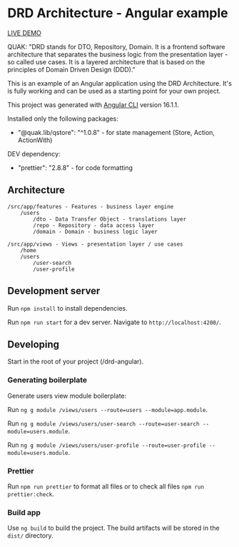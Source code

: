 # DRD Architecture - Angular example

[LIVE DEMO](https://quak.com.pl/drd-architecture/angular-example)

QUAK: "DRD stands for DTO, Repository, Domain. It is a frontend software architecture that separates the business logic from the presentation layer - so called use cases. It is a layered architecture that is based on the principles of Domain Driven Design (DDD)."

This is an example of an Angular application using the DRD Architecture. It's is fully working and can be used as a starting point for your own project.

This project was generated with [Angular CLI](https://github.com/angular/angular-cli) version 16.1.1.

Installed only the following packages:

- "@quak.lib/qstore": "^1.0.8" - for state management (Store, Action, ActionWith)

DEV dependency:

- "prettier": "2.8.8" - for code formatting

## Architecture

```
/src/app/features - Features - business layer engine
    /users
        /dto - Data Transfer Object - translations layer
        /repo - Repository - data access layer
        /domain - Domain - business logic layer
```

```
/src/app/views - Views - presentation layer / use cases
    /home
    /users
        /user-search
        /user-profile
```

## Development server

Run `npm install` to install dependencies.

Run `npm run start` for a dev server. Navigate to `http://localhost:4200/`.

## Developing

Start in the root of your project (/drd-angular).

### Generating boilerplate

Generate users view module boilerplate:

Run `ng g module /views/users --route=users --module=app.module`.

Run `ng g module /views/users/user-search --route=user-search --module=users.module`.

Run `ng g module /views/users/user-profile --route=user-profile --module=users.module`.

### Prettier

Run `npm run prettier` to format all files or to check all files `npm run prettier:check`.

### Build app

Use `ng build` to build the project. The build artifacts will be stored in the `dist/` directory.
